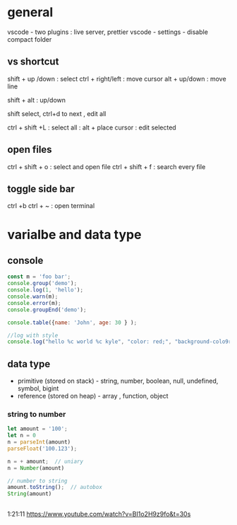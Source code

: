 
# general

vscode - two plugins : live server, prettier
vscode - settings - disable compact folder

## vs shortcut


shift + up /down   : select
ctrl  + right/left : move cursor
alt + up/down : move line

shift + alt : up/down

shift select, ctrl+d to next , edit all

ctrl + shift +L : select all : 
alt + place cursor : edit selected

## open files
ctrl + shift + o : select and open file
ctrl + shift + f : search every file
## toggle side bar

ctrl +b
ctrl + ~ : open terminal


# varialbe and data type

## console

```javascript
const m = 'foo bar';
console.group('demo');
console.log(1, 'hello');
console.warn(m);
console.error(m);
console.groupEnd('demo');

console.table({name: 'John', age: 30 } );

//log with style
console.log("hello %c world %c kyle", "color: red;", "background-colo9r: green;");

```


## data type
* primitive (stored on stack) - string, number, boolean, null, undefined, symbol, bigint
* reference (stored on heap) - array , function, object

### string to number

```javascript
let amount = '100';
let n = 0
n = parseInt(amount)
parseFloat('100.123');

n = + amount;  // uniary
n = Number(amount)

// number to string
amount.toString();  // autobox
String(amount)
 
```



1:21:11
https://www.youtube.com/watch?v=BI1o2H9z9fo&t=30s